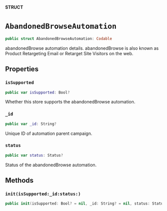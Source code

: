 **STRUCT**

# `AbandonedBrowseAutomation`

```swift
public struct AbandonedBrowseAutomation: Codable
```

abandonedBrowse automation details. abandonedBrowse is also known as Product Retargeting Email or Retarget Site Visitors on the web.

## Properties
### `isSupported`

```swift
public var isSupported: Bool?
```

Whether this store supports the abandonedBrowse automation.

### `_id`

```swift
public var _id: String?
```

Unique ID of automation parent campaign.

### `status`

```swift
public var status: Status?
```

Status of the abandonedBrowse automation.

## Methods
### `init(isSupported:_id:status:)`

```swift
public init(isSupported: Bool? = nil, _id: String? = nil, status: Status? = nil)
```
